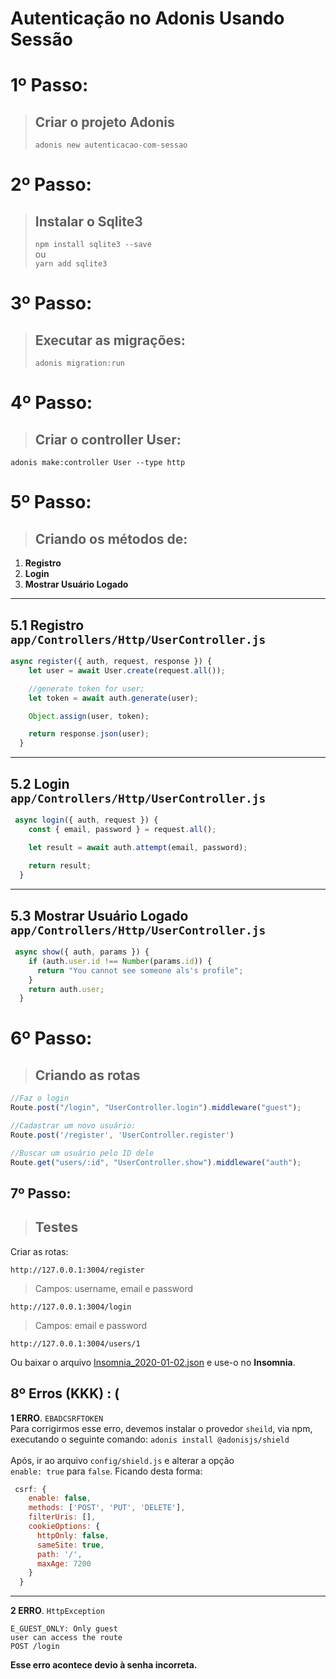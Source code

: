# __Autenticação no Adonis Usando Sessão__

# 1º Passo:
> ##  Criar o projeto Adonis
> ``adonis new autenticacao-com-sessao``<br>

# 2º Passo:
> ##  Instalar o __Sqlite3__
> ``npm install sqlite3 --save``<br>
> ou <br>
> ``yarn add sqlite3`` <br>

# 3º Passo:
> ## Executar as migrações:
> ``adonis migration:run``

# 4º Passo:
> ## Criar o __controller User:__ <br>
``adonis make:controller User --type http``

# 5º Passo:

> ## Criando os métodos de:
1. __Registro__
2. __Login__
3. __Mostrar Usuário Logado__
----
 __5.1 Registro__    ``app/Controllers/Http/UserController.js``
----

``` javascript
async register({ auth, request, response }) {
    let user = await User.create(request.all());

    //generate token for user;
    let token = await auth.generate(user);

    Object.assign(user, token);

    return response.json(user);
  }
```

----
 __5.2 Login__       ``app/Controllers/Http/UserController.js``
----

``` javascript
 async login({ auth, request }) {
    const { email, password } = request.all();

    let result = await auth.attempt(email, password);
  
    return result;
  }
```
----
__5.3 Mostrar Usuário Logado__  ``app/Controllers/Http/UserController.js``
----

``` javascript
 async show({ auth, params }) {
    if (auth.user.id !== Number(params.id)) {
      return "You cannot see someone als's profile";
    }
    return auth.user;
  }
```
# 6º Passo:
> ## Criando as rotas
``` javascript
//Faz o login
Route.post("/login", "UserController.login").middleware("guest");

//Cadastrar um novo usuário:
Route.post('/register', 'UserController.register')

//Buscar um usuário pelo ID dele
Route.get("users/:id", "UserController.show").middleware("auth");
```

## 7º Passo:
> ## Testes
Criar as rotas:

``http://127.0.0.1:3004/register``<br>
  > Campos: username, email e password

``http://127.0.0.1:3004/login`` <br>
  > Campos: email e password

``http://127.0.0.1:3004/users/1``

Ou baixar o arquivo <a href="https://raw.githubusercontent.com/TaffarelXavier/autenticacao-com-sessao-no-adonis/master/Insomnia_2020-01-02.json" target="_blank">Insomnia_2020-01-02.json</a> e use-o no __Insomnia__.


## 8º Erros (KKK) : (

__1 ERRO__. `EBADCSRFTOKEN`<br>
Para corrigirmos esse erro, devemos instalar o provedor `sheild`, via npm, executando o seguinte comando:
`adonis install @adonisjs/shield`<br><br>
Após, ir ao arquivo `config/shield.js` e alterar a opção <br> ``enable: true`` para ``false``.
Ficando desta forma:
```javascript
 csrf: {
    enable: false,
    methods: ['POST', 'PUT', 'DELETE'],
    filterUris: [],
    cookieOptions: {
      httpOnly: false,
      sameSite: true,
      path: '/',
      maxAge: 7200
    }
  }
  ```
  ----
  __2 ERRO__. `HttpException`

``` plaintext
E_GUEST_ONLY: Only guest 
user can access the route
POST /login
```

__Esse erro acontece devio à senha incorreta.__